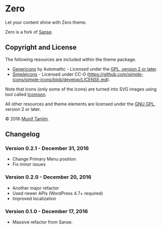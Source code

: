 # Zero

Let your content shine with Zero theme.

Zero is a fork of [Sanse](https://github.com/samikeijonen/sanse).

## Copyright and License

The following resources are included within the theme package.

* [Genericons](http://genericons.com/) by Automattic - Licensed under the [GPL, version 2 or later](http://www.gnu.org/licenses/old-licenses/gpl-2.0.html).
* [Simpleicons](https://simpleicons.org/) - Licensed under CC-0 (https://github.com/simple-icons/simple-icons/blob/develop/LICENSE.md).

Note that icons (only some of the icons) are turned into SVG images using tool called [Icomoon](https://icomoon.io/app/).

All other resources and theme elements are licensed under the [GNU GPL](http://www.gnu.org/licenses/old-licenses/gpl-2.0.html), version 2 or later.

&copy; 2016 [Munif Tanjim](http://muniftanjim.com).

## Changelog

### Version 0.2.1 - December 31, 2016

* Change Primary Menu position
* Fix minor issues

### Version 0.2.0 - December 20, 2016

* Another major refactor
* Used newer APIs (WordPress 4.7+ required)
* Improved localization

### Version 0.1.0 - December 17, 2016

* Massive refactor from Sanse.

